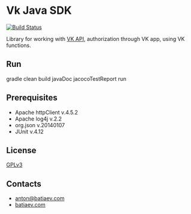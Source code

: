 # Vk Java SDK
[![Build Status](https://travis-ci.org/AnBat/vk-java-sdk.svg)](https://travis-ci.org/AnBat/vk-java-sdk)

Library for working with [VK API](https://vk.com/dev/openapi), authorization through VK app, using VK functions.

## Run
gradle clean build javaDoc jacocoTestReport run

## Prerequisites
- Apache httpClient v.4.5.2
- Apache log4j v.2.2
- org.json v.20140107
- JUnit v.4.12

## License
[GPLv3](http://choosealicense.com/licenses/gpl-3.0/)

## Contacts
- anton@batiaev.com
- [batiaev.com](https://batiaev.com/)

